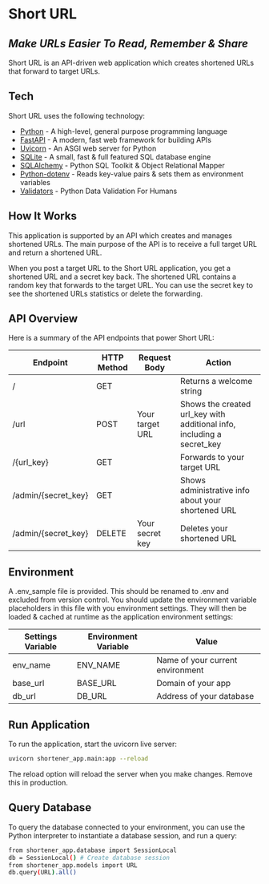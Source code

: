# Short URL
## _Make URLs Easier To Read, Remember & Share_

Short URL is an API-driven web application which creates shortened
URLs that forward to target URLs. 

## Tech

Short URL uses the following technology:

- [Python](https://www.python.org) - A high-level, general purpose programming language
- [FastAPI](https://fastapi.tiangolo.com) - A modern, fast web framework for building APIs
- [Uvicorn](https://www.uvicorn.org) - An ASGI web server for Python
- [SQLite](https://www.sqlite.org) - A small, fast & full featured SQL database engine
- [SQLAlchemy](https://www.sqlalchemy.org) - Python SQL Toolkit & Object Relational Mapper
- [Python-dotenv](https://pypi.org/project/python-dotenv) - Reads key-value pairs & sets
them as environment variables
- [Validators](https://pypi.org/project/validators) - Python Data Validation For Humans

## How It Works

This application is supported by an API which creates and manages shortened URLs. The main
purpose of the API is to receive a full target URL and return a shortened URL.

When you post a target URL to the Short URL application, you get a shortened URL and a secret
key back. The shortened URL contains a random key that forwards to the target URL. You can
use the secret key to see the shortened URLs statistics or delete the forwarding.

## API Overview

Here is a summary of the API endpoints that power Short URL:

| Endpoint | HTTP Method | Request Body | Action |
| ------ | ------ | ------ | ------ |
| / | GET | | Returns a welcome string |
| /url | POST | Your target URL | Shows the created url_key with additional info, including a secret_key |
| /{url_key} | GET | | Forwards to your target URL |
| /admin/{secret_key} | GET | | Shows administrative info about your shortened URL |
| /admin/{secret_key} | DELETE | Your secret key | Deletes your shortened URL |

## Environment

A .env_sample file is provided. This should be renamed to .env and excluded from version control.
You should update the environment variable placeholders in this file with you environment settings.
They will then be loaded & cached at runtime as the application environment settings:

| Settings Variable | Environment Variable | Value |
| ------ | ------ | ------ |
| env_name | ENV_NAME | Name of your current environment |
| base_url | BASE_URL | Domain of your app |
| db_url | DB_URL | Address of your database |

## Run Application

To run the application, start the uvicorn live server:

```sh
uvicorn shortener_app.main:app --reload
```

The reload option will reload the server when you make changes. Remove this in production.

## Query Database

To query the database connected to your environment, you can use the Python interpreter to instantiate
a database session, and run a query:

```sh
from shortener_app.database import SessionLocal
db = SessionLocal() # Create database session
from shortener_app.models import URL
db.query(URL).all()
```